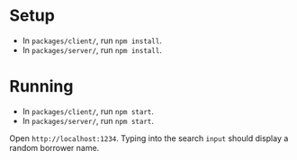 # Setup

* In `packages/client/`, run `npm install`.
* In `packages/server/`, run `npm install`.

# Running

* In `packages/client/`, run `npm start`.
* In `packages/server/`, run `npm start`.

Open `http://localhost:1234`. Typing into the search `input` should display a
random borrower name.
